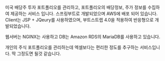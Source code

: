미국 배당주 투자 포트폴리오를 관리하고, 포트폴리오의 배당정보, 주가 정보를 수집하여 제공하는 서비스 입니다.
스프링부트로 개발되었으며 AWS에 배포 되어 있습니다. Client는 JSP + JQeury를 사용하였으며, 부트스트랩 4.0을 적용하여 반응형으로 개발되었습니다.

웹서버는 NGINX는 사용하고 DB는 Amazon RDS의 MariaDB를 사용하고 있습니다.

개인의 주식 포트폴리오를 관리하는데 엑셀보다는 편리한 정도를 추구하는 서비스입니다. 딱 그정도면 될것 같습니다.


